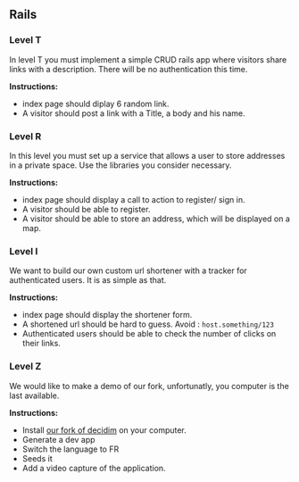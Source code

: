 ## Rails

### Level T
In level T you must implement a simple CRUD rails app where visitors share links with a description. There will be no authentication this time.

**Instructions:**
* index page should diplay 6 random link.
* A visitor should post a link with a Title, a body and his name.

### Level R

In this level you must set up a service that allows a user to store addresses in a private space. Use the libraries you consider necessary.

**Instructions:**
* index page should display a call to action to register/ sign in.
* A visitor should be able to register.
* A visitor should be able to store an address, which will be displayed on a map.

### Level I
We want to build our own custom url shortener with a tracker for authenticated users. It is as simple as that.

**Instructions:**
* index page should display the shortener form.
* A shortened url should be hard to guess. Avoid : `host.something/123`
* Authenticated users should be able to check the number of clicks on their links.

### Level Z
We would like to make a demo of our fork, unfortunatly, you computer is the last available.

**Instructions:**
* Install [our fork of decidim](https://github.com/OpenSourcePolitics/decidim/tree/0.15-stable) on your computer.
* Generate a dev app
* Switch the language to FR
* Seeds it
* Add a video capture of the application.
